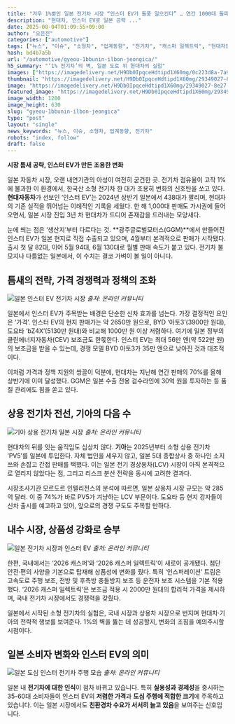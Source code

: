 ```yaml
---
title: "겨우 1%뿐인 일본 전기차 시장 “인스터 EV가 돌풍 일으킨다” … 연간 1000대 돌파 ‘초읽기’ 시작됐다"
description: "현대차, 인스터 EV로 일본 공략 ..."
date: 2025-08-04T01:09:55+09:00
author: "오은진"
categories: ["automotive"]
tags: ["뉴스", "이슈", "소형차", "업계동향", "전기차", "캐스퍼 일렉트릭", "현대자동차", "일본자동차시장", "현대차해외전략"]
hash: bd4b7a5b
url: "/automotive/gyeou-1bbunin-ilbon-jeongica/"
h5_summary: "‘1% 전기차’의 벽, 일본 도로 위 현대차의 실험"
images: ["https://imagedelivery.net/H9Db0IpqceHdtipd1X60mg/0c223d8a-7a90-4334-7bab-ff1604c34e00/public", "https://imagedelivery.net/H9Db0IpqceHdtipd1X60mg/a354e8c0-6d12-44aa-9dd9-7fe31f558e00/public", "https://imagedelivery.net/H9Db0IpqceHdtipd1X60mg/3e8cd40d-6f1c-4faa-f8cd-6f87e1212400/public", "https://imagedelivery.net/H9Db0IpqceHdtipd1X60mg/1a0f9e62-f398-4710-2b2c-ffc3a5f75000/public", "https://imagedelivery.net/H9Db0IpqceHdtipd1X60mg/29349027-8e27-420d-bb87-f7c9b6ccb800/public"]
thumbnail: "https://imagedelivery.net/H9Db0IpqceHdtipd1X60mg/29349027-8e27-420d-bb87-f7c9b6ccb800/public"
image: "https://imagedelivery.net/H9Db0IpqceHdtipd1X60mg/29349027-8e27-420d-bb87-f7c9b6ccb800/public"
featured_image: "https://imagedelivery.net/H9Db0IpqceHdtipd1X60mg/29349027-8e27-420d-bb87-f7c9b6ccb800/public"
image_width: 1200
image_height: 630
slug: "gyeou-1bbunin-ilbon-jeongica"
type: "post"
layout: "single"
news_keywords: "뉴스, 이슈, 소형차, 업계동향, 전기차"
robots: "index, follow"
draft: false
---
```


**시장 틈새 공략, 인스터 EV가 만든 조용한 변화**

일본 자동차 시장, 오랜 내연기관의 아성이 여전히 굳건한 곳. 전기차 점유율이 고작 1%에 불과한 이 환경에서, 한국산 소형 전기차 한 대가 조용히 변화의 신호탄을 쏘고 있다. **현대자동차**가 선보인 ‘인스터 EV’는 2024년 상반기 일본에서 438대가 팔리며, 현대차의 기존 실적을 뛰어넘는 이례적인 기록을 세웠다. 한 해 1,000대 판매도 가시권에 들어오면서, 일본 시장 진입 3년 차 현대차가 드디어 존재감을 드러내는 모양새다.

눈에 띄는 점은 ‘생산지’부터 다르다는 것. **광주글로벌모터스(GGM)**에서 만들어진 인스터 EV가 일본 현지로 직접 수출되고 있으며, 4월부터 본격적으로 판매가 시작됐다. 출시 첫 달 82대, 이어 5월 94대, 6월 130대로 월별 판매 속도가 붙고 있다. 전기차 불모지나 다름없는 일본에서, 이 수치는 결코 가벼이 볼 일이 아니다.

## 틈새의 전략, 가격 경쟁력과 정책의 조화

![일본 인스터 EV 전기차 시장](https://imagedelivery.net/H9Db0IpqceHdtipd1X60mg/3e8cd40d-6f1c-4faa-f8cd-6f87e1212400/public)
*출처: 온라인 커뮤니티*


일본에서 인스터 EV가 주목받는 배경은 단순한 신차 효과를 넘는다. 가장 결정적인 요인은 ‘가격’. 인스터 EV의 현지 판매가는 약 2650만 원으로, BYD ‘아토3’(3900만 원대), 도요타 ‘bZ4X’(5130만 원대)와 비교해 1000만 원 이상 저렴하다. 여기에 일본 정부의 클린에너지자동차(CEV) 보조금도 한몫한다. 인스터 EV는 최대 56만 엔(약 522만 원)의 보조금을 받을 수 있는데, 경쟁 모델 BYD 아토3가 35만 엔으로 낮아진 것과 대조적이다.

이처럼 가격과 정책 지원의 쌍끌이 덕분에, 현대차는 지난해 연간 판매의 70%를 올해 상반기에 이미 달성했다. GGM은 일본 수출 전용 검수라인에 30억 원을 투자하는 등 품질 관리에도 힘을 쏟고 있다.

## 상용 전기차 전선, 기아의 다음 수

![기아 상용 전기차 일본 시장](https://imagedelivery.net/H9Db0IpqceHdtipd1X60mg/1a0f9e62-f398-4710-2b2c-ffc3a5f75000/public)
*출처: 온라인 커뮤니티*


현대차의 뒤를 잇는 움직임도 심상치 않다. **기아**는 2025년부터 소형 상용 전기차 ‘PV5’를 일본에 투입한다. 자체 법인을 세우지 않고, 일본 5대 종합상사 중 하나인 소지쓰와 손잡고 간접 판매를 택했다. 이는 일본 전기 경상용차(LCV) 시장이 아직 본격적으로 열리지 않았다는 점, 그리고 리스크 분산 전략을 동시에 고려한 결과다.

시장조사기관 모르도르 인텔리전스의 분석에 따르면, 일본 상용차 시장 규모는 약 285억 달러. 이 중 74%가 바로 PV5가 겨냥하는 LCV 부문이다. 도요타 등 현지 강자들이 신차 출시를 예고하고 있어, 앞으로의 경쟁 구도도 주목할 만하다.

## 내수 시장, 상품성 강화로 승부

![일본 전기차 시장과 인스터 EV](https://imagedelivery.net/H9Db0IpqceHdtipd1X60mg/0c223d8a-7a90-4334-7bab-ff1604c34e00/public)
*출처: 온라인 커뮤니티*


한편, 국내에서는 ‘2026 캐스퍼’와 ‘2026 캐스퍼 일렉트릭’이 새로이 공개됐다. 첨단 안전·편의 사양을 기본으로 탑재해 상품성에 변화를 줬다. 특히 ‘인스퍼레이션’ 트림은 고속도로 주행 보조, 전방 및 후측방 충돌방지 보조 등 운전자 보조 시스템을 기본 적용했다. ‘2026 캐스퍼 일렉트릭’은 보조금 적용 시 2000만 원대의 합리적 가격을 제시하며, 국내 전기차 시장에서도 경쟁력을 갖췄다.

일본에서 시작된 소형 전기차의 실험은, 국내 시장과 상용차 시장으로 번지며 현대차·기아의 전략적 행보를 보여준다. 1%의 벽을 뚫는 데 성공할지, 변화의 조짐을 예의주시할 시점이다.

## 일본 소비자 변화와 인스터 EV의 의미

![일본 도심 인스터 전기차 주행 모습](https://imagedelivery.net/H9Db0IpqceHdtipd1X60mg/a354e8c0-6d12-44aa-9dd9-7fe31f558e00/public)
*출처: 온라인 커뮤니티*

일본 내 **전기차에 대한 인식**이 점차 바뀌고 있습니다. 특히 **실용성과 경제성**을 중시하는 35-60대 소비자들이 인스터 EV의 **저렴한 가격**과 **도심 주행에 적합한 크기**에 주목하고 있습니다. 이는 일본 시장에서도 **친환경차 수요가 서서히 늘고 있음**을 보여주는 신호입니다.

